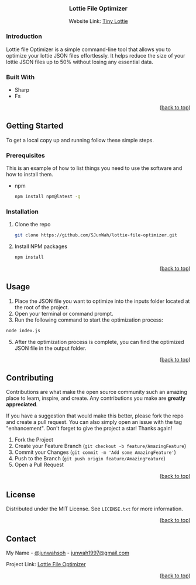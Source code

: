 <!-- Improved compatibility of back to top link: See: https://github.com/othneildrew/Best-README-Template/pull/73 -->
<a name="readme-top"></a>
<!--
*** Thanks for checking out the Best-README-Template. If you have a suggestion
*** that would make this better, please fork the repo and create a pull request
*** or simply open an issue with the tag "enhancement".
*** Don't forget to give the project a star!
*** Thanks again! Now go create something AMAZING! :D
-->



<!-- PROJECT LOGO -->
<br />
<div align="center">

  <h3 align="center">Lottie File Optimizer</h3>

Website Link: [Tiny Lottie](https://www.tinylottie.vercel.app)
</div>

### Introduction
Lottie file Optimizer is a simple command-line tool that allows you to optimize your lottie JSON files effortlessly. It helps reduce the size of your lottie JSON files up to 50% without losing any essential data. 

### Built With
* Sharp
* Fs

<p align="right">(<a href="#readme-top">back to top</a>)</p>


<!-- GETTING STARTED -->
## Getting Started

To get a local copy up and running follow these simple steps.

### Prerequisites

This is an example of how to list things you need to use the software and how to install them.
* npm
  ```sh
  npm install npm@latest -g
  ```

### Installation

1. Clone the repo
   ```sh
   git clone https://github.com/SJunWah/lottie-file-optimizer.git
   ```
2. Install NPM packages
   ```sh
   npm install
   ```

<p align="right">(<a href="#readme-top">back to top</a>)</p>



<!-- USAGE EXAMPLES -->
## Usage
1. Place the JSON file you want to optimize into the inputs folder located at the root of the project.
2. Open your terminal or command prompt.
3. Run the following command to start the optimization process:
```sh
node index.js
```
5. After the optimization process is complete, you can find the optimized JSON file in the output folder.

<p align="right">(<a href="#readme-top">back to top</a>)</p>




<!-- CONTRIBUTING -->
## Contributing

Contributions are what make the open source community such an amazing place to learn, inspire, and create. Any contributions you make are **greatly appreciated**.

If you have a suggestion that would make this better, please fork the repo and create a pull request. You can also simply open an issue with the tag "enhancement".
Don't forget to give the project a star! Thanks again!

1. Fork the Project
2. Create your Feature Branch (`git checkout -b feature/AmazingFeature`)
3. Commit your Changes (`git commit -m 'Add some AmazingFeature'`)
4. Push to the Branch (`git push origin feature/AmazingFeature`)
5. Open a Pull Request

<p align="right">(<a href="#readme-top">back to top</a>)</p>



<!-- LICENSE -->
## License

Distributed under the MIT License. See `LICENSE.txt` for more information.

<p align="right">(<a href="#readme-top">back to top</a>)</p>



<!-- CONTACT -->
## Contact

My Name - [@junwahsoh](https://www.linkedin.com/in/junwahsoh/) - junwah1997@gmail.com

Project Link: [Lottie File Optimizer](https://github.com/SJunWah/lottie-file-optimizer)

<p align="right">(<a href="#readme-top">back to top</a>)</p>



<!-- MARKDOWN LINKS & IMAGES -->
<!-- https://www.markdownguide.org/basic-syntax/#reference-style-links -->
[sharp-url]:https://sharp.pixelplumbing.com/
[fs-url]: https://linkedin.com/in/junwahsoh
